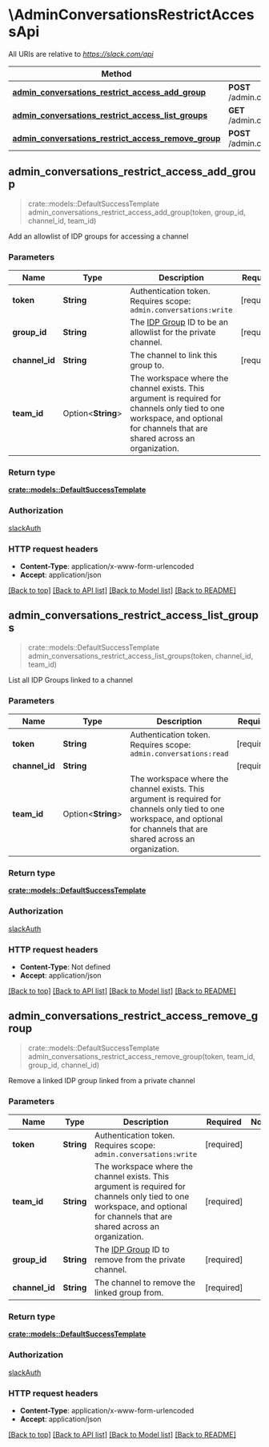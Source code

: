 # \AdminConversationsRestrictAccessApi

All URIs are relative to *https://slack.com/api*

Method | HTTP request | Description
------------- | ------------- | -------------
[**admin_conversations_restrict_access_add_group**](AdminConversationsRestrictAccessApi.md#admin_conversations_restrict_access_add_group) | **POST** /admin.conversations.restrictAccess.addGroup | 
[**admin_conversations_restrict_access_list_groups**](AdminConversationsRestrictAccessApi.md#admin_conversations_restrict_access_list_groups) | **GET** /admin.conversations.restrictAccess.listGroups | 
[**admin_conversations_restrict_access_remove_group**](AdminConversationsRestrictAccessApi.md#admin_conversations_restrict_access_remove_group) | **POST** /admin.conversations.restrictAccess.removeGroup | 



## admin_conversations_restrict_access_add_group

> crate::models::DefaultSuccessTemplate admin_conversations_restrict_access_add_group(token, group_id, channel_id, team_id)


Add an allowlist of IDP groups for accessing a channel

### Parameters


Name | Type | Description  | Required | Notes
------------- | ------------- | ------------- | ------------- | -------------
**token** | **String** | Authentication token. Requires scope: `admin.conversations:write` | [required] |
**group_id** | **String** | The [IDP Group](https://slack.com/help/articles/115001435788-Connect-identity-provider-groups-to-your-Enterprise-Grid-org) ID to be an allowlist for the private channel. | [required] |
**channel_id** | **String** | The channel to link this group to. | [required] |
**team_id** | Option<**String**> | The workspace where the channel exists. This argument is required for channels only tied to one workspace, and optional for channels that are shared across an organization. |  |

### Return type

[**crate::models::DefaultSuccessTemplate**](Default_success_template.md)

### Authorization

[slackAuth](../README.md#slackAuth)

### HTTP request headers

- **Content-Type**: application/x-www-form-urlencoded
- **Accept**: application/json

[[Back to top]](#) [[Back to API list]](../README.md#documentation-for-api-endpoints) [[Back to Model list]](../README.md#documentation-for-models) [[Back to README]](../README.md)


## admin_conversations_restrict_access_list_groups

> crate::models::DefaultSuccessTemplate admin_conversations_restrict_access_list_groups(token, channel_id, team_id)


List all IDP Groups linked to a channel

### Parameters


Name | Type | Description  | Required | Notes
------------- | ------------- | ------------- | ------------- | -------------
**token** | **String** | Authentication token. Requires scope: `admin.conversations:read` | [required] |
**channel_id** | **String** |  | [required] |
**team_id** | Option<**String**> | The workspace where the channel exists. This argument is required for channels only tied to one workspace, and optional for channels that are shared across an organization. |  |

### Return type

[**crate::models::DefaultSuccessTemplate**](Default_success_template.md)

### Authorization

[slackAuth](../README.md#slackAuth)

### HTTP request headers

- **Content-Type**: Not defined
- **Accept**: application/json

[[Back to top]](#) [[Back to API list]](../README.md#documentation-for-api-endpoints) [[Back to Model list]](../README.md#documentation-for-models) [[Back to README]](../README.md)


## admin_conversations_restrict_access_remove_group

> crate::models::DefaultSuccessTemplate admin_conversations_restrict_access_remove_group(token, team_id, group_id, channel_id)


Remove a linked IDP group linked from a private channel

### Parameters


Name | Type | Description  | Required | Notes
------------- | ------------- | ------------- | ------------- | -------------
**token** | **String** | Authentication token. Requires scope: `admin.conversations:write` | [required] |
**team_id** | **String** | The workspace where the channel exists. This argument is required for channels only tied to one workspace, and optional for channels that are shared across an organization. | [required] |
**group_id** | **String** | The [IDP Group](https://slack.com/help/articles/115001435788-Connect-identity-provider-groups-to-your-Enterprise-Grid-org) ID to remove from the private channel. | [required] |
**channel_id** | **String** | The channel to remove the linked group from. | [required] |

### Return type

[**crate::models::DefaultSuccessTemplate**](Default_success_template.md)

### Authorization

[slackAuth](../README.md#slackAuth)

### HTTP request headers

- **Content-Type**: application/x-www-form-urlencoded
- **Accept**: application/json

[[Back to top]](#) [[Back to API list]](../README.md#documentation-for-api-endpoints) [[Back to Model list]](../README.md#documentation-for-models) [[Back to README]](../README.md)

